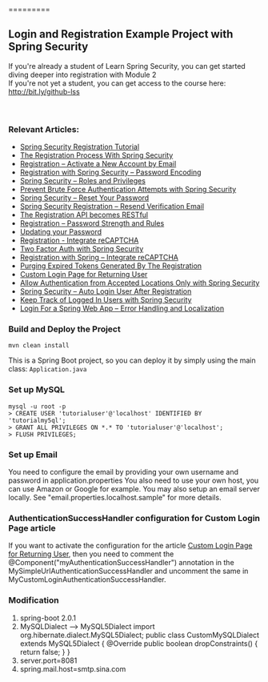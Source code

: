 =========

## Login and Registration Example Project with Spring Security
If you're already a student of Learn Spring Security, you can get started diving deeper into registration with Module 2 </br>
If you're not yet a student, you can get access to the course here: http://bit.ly/github-lss
</br></br></br>


### Relevant Articles: 
- [Spring Security Registration Tutorial](http://www.baeldung.com/spring-security-registration)
- [The Registration Process With Spring Security](http://www.baeldung.com/registration-with-spring-mvc-and-spring-security)
- [Registration – Activate a New Account by Email](http://www.baeldung.com/registration-verify-user-by-email)
- [Registration with Spring Security – Password Encoding](http://www.baeldung.com/spring-security-registration-password-encoding-bcrypt)
- [Spring Security – Roles and Privileges](http://www.baeldung.com/role-and-privilege-for-spring-security-registration)
- [Prevent Brute Force Authentication Attempts with Spring Security](http://www.baeldung.com/spring-security-block-brute-force-authentication-attempts)
- [Spring Security – Reset Your Password](http://www.baeldung.com/spring-security-registration-i-forgot-my-password)
- [Spring Security Registration – Resend Verification Email](http://www.baeldung.com/spring-security-registration-verification-email)
- [The Registration API becomes RESTful](http://www.baeldung.com/registration-restful-api)
- [Registration – Password Strength and Rules](http://www.baeldung.com/registration-password-strength-and-rules)
- [Updating your Password](http://www.baeldung.com/updating-your-password/)
- [Registration - Integrate reCAPTCHA](http://www.baeldung.com/spring-security-registration-captcha/)
- [Two Factor Auth with Spring Security](http://www.baeldung.com/spring-security-two-factor-authentication-with-soft-token)
- [Registration with Spring – Integrate reCAPTCHA](http://www.baeldung.com/spring-security-registration-captcha)
- [Purging Expired Tokens Generated By The Registration](http://www.baeldung.com/registration-token-cleanup)
- [Custom Login Page for Returning User](http://www.baeldung.com/custom-login-page-for-returning-user)
- [Allow Authentication from Accepted Locations Only with Spring Security](http://www.baeldung.com/spring-security-restrict-authentication-by-geography)
- [Spring Security – Auto Login User After Registration](http://www.baeldung.com/spring-security-auto-login-user-after-registration)
- [Keep Track of Logged In Users with Spring Security](http://www.baeldung.com/spring-security-track-logged-in-users)
- [Login For a Spring Web App – Error Handling and Localization](http://www.baeldung.com/spring-security-login-error-handling-localization)

### Build and Deploy the Project
```
mvn clean install
```

This is a Spring Boot project, so you can deploy it by simply using the main class: `Application.java`



### Set up MySQL
```
mysql -u root -p 
> CREATE USER 'tutorialuser'@'localhost' IDENTIFIED BY 'tutorialmy5ql';
> GRANT ALL PRIVILEGES ON *.* TO 'tutorialuser'@'localhost';
> FLUSH PRIVILEGES;
```


### Set up Email

You need to configure the email by providing your own username and password in application.properties
You also need to use your own host, you can use Amazon or Google for example.
You may also setup an email server locally.  See "email.properties.localhost.sample" for more details.

### AuthenticationSuccessHandler configuration for Custom Login Page article
If you want to activate the configuration for the article [Custom Login Page for Returning User](http://www.baeldung.com/custom-login-page-for-returning-user), then you need to comment the @Component("myAuthenticationSuccessHandler") annotation in the MySimpleUrlAuthenticationSuccessHandler and uncomment the same in MyCustomLoginAuthenticationSuccessHandler.



### Modification
1.  spring-boot  2.0.1
2.  MySQLDialect --> MySQL5Dialect
import org.hibernate.dialect.MySQL5Dialect;
public class CustomMySQLDialect extends MySQL5Dialect {
    @Override
    public boolean dropConstraints() {
        return false;
    }
}
3. server.port=8081
4. spring.mail.host=smtp.sina.com
